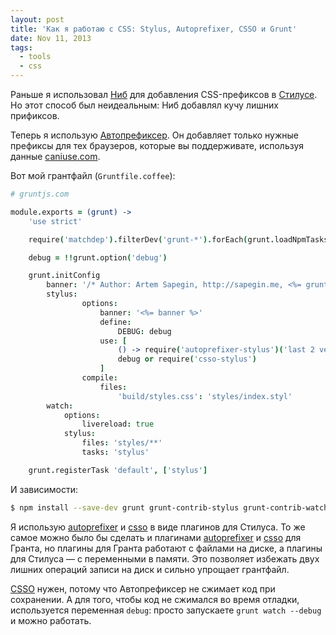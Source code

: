 ```yaml
---
layout: post
title: 'Как я работаю с CSS: Stylus, Autoprefixer, CSSO и Grunt'
date: Nov 11, 2013
tags:
  - tools
  - css
---
```


Раньше я использовал [Ниб](http://visionmedia.github.io/nib/) для добавления CSS-префиксов в [Стилусе](http://learnboost.github.io/stylus/). Но этот способ был неидеальным: Ниб добавлял кучу лишних прификсов.

Теперь я использую [Автопрефиксер](https://github.com/ai/autoprefixer). Он добавляет только нужные префиксы для тех браузеров, которые вы поддерживате, используя данные [caniuse.com](http://caniuse.com/).

Вот мой грантфайл (`Gruntfile.coffee`):

```coffeescript
# gruntjs.com

module.exports = (grunt) ->
	'use strict'

	require('matchdep').filterDev('grunt-*').forEach(grunt.loadNpmTasks)

	debug = !!grunt.option('debug')

	grunt.initConfig
		banner: '/* Author: Artem Sapegin, http://sapegin.me, <%= grunt.template.today("yyyy") %> */\n'
		stylus:
				options:
					banner: '<%= banner %>'
					define:
						DEBUG: debug
					use: [
						() -> require('autoprefixer-stylus')('last 2 versions', 'ie 8', 'ie 9')
						debug or require('csso-stylus')
					]
				compile:
					files:
						'build/styles.css': 'styles/index.styl'
		watch:
			options:
				livereload: true
			stylus:
				files: 'styles/**'
				tasks: 'stylus'

	grunt.registerTask 'default', ['stylus']
```

И зависимости:

```bash
$ npm install --save-dev grunt grunt-contrib-stylus grunt-contrib-watch autoprefixer-stylus autoprefixer-csso matchdep
```

Я использую [autoprefixer](https://github.com/jenius/autoprefixer-stylus) и [csso](https://github.com/sapegin/csso-stylus) в виде плагинов для Стилуса. То же самое можно было бы сделать и плагинами [autoprefixer](https://github.com/nDmitry/grunt-autoprefixer) и [csso](https://github.com/t32k/grunt-csso) для Гранта, но плагины для Гранта работают с файлами на диске, а плагины для Стилуса — с переменными в памяти. Это позволяет избежать двух лишних операций записи на диск и сильно упрощает грантфайл.

[CSSO](https://github.com/css/csso) нужен, потому что Автопрефиксер не сжимает код при сохранении. А для того, чтобы код не сжимался во время отладки, используется переменная `debug`: просто запускаете `grunt watch --debug` и можно работать.
